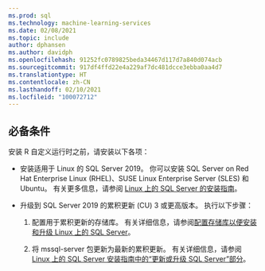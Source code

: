 ```yaml
---
ms.prod: sql
ms.technology: machine-learning-services
ms.date: 02/08/2021
ms.topic: include
author: dphansen
ms.author: davidph
ms.openlocfilehash: 91252fc0789825beda34467d117d7a840d074acb
ms.sourcegitcommit: 917df4ffd22e4a229af7dc481dcce3ebba0aa4d7
ms.translationtype: HT
ms.contentlocale: zh-CN
ms.lasthandoff: 02/10/2021
ms.locfileid: "100072712"
---
```

## <a name="prerequisites"></a>必备条件

安装 R 自定义运行时之前，请安装以下各项：

+ 安装适用于 Linux 的 SQL Server 2019。 你可以安装 SQL Server on Red Hat Enterprise Linux (RHEL)、SUSE Linux Enterprise Server (SLES) 和 Ubuntu。 有关更多信息，请参阅 [Linux 上的 SQL Server 的安装指南](../../../linux/sql-server-linux-setup.md)。

+ 升级到 SQL Server 2019 的累积更新 (CU) 3 或更高版本。 执行以下步骤：
    1. 配置用于累积更新的存储库。 有关详细信息，请参阅[配置存储库以便安装和升级 Linux 上的 SQL Server](../../../linux/sql-server-linux-change-repo.md)。

    1. 将 mssql-server 包更新为最新的累积更新。 有关详细信息，请参阅 [Linux 上的 SQL Server 安装指南中的“更新或升级 SQL Server”部分](../../../linux/sql-server-linux-setup.md#upgrade)。
